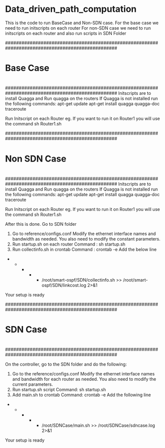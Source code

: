 # Data_driven_path_computation

This is the code to run BaseCase and Non-SDN case.
For the base case we need to run initscripts on each router
For non-SDN case we need to run initscripts on each router and also run scripts in SDN Folder

#################################################################################################
#                                                                                               #
#                                   Base Case                                                   #
#                                                                                               #
#################################################################################################
Initscripts are to install Quagga and Run quagga on the routers
If Quagga is not installed run the following commands:
apt-get update
apt-get install quagga quagga-doc traceroute 

Run Initscript on each Router 
eg. If you want to run it on Router1 you will use the command
sh Router1.sh


#################################################################################################
#                                                                                               #
#                                   Non SDN Case                                                #
#                                                                                               #
#################################################################################################
Initscripts are to install Quagga and Run quagga on the routers
If Quagga is not installed run the following commands:
apt-get update
apt-get install quagga quagga-doc traceroute 

Run Initscript on each Router 
eg. If you want to run it on Router1 you will use the command
sh Router1.sh

After this is done. Go to SDN folder
1) Go to reference/configs.conf
Modify the ethernet interface names and bandwidth as needed. You also need to modify the constant parameters.
2) Run startup.sh on each router
Command : sh startup.sh
3) Run collectinfo.sh in crontab
Command : crontab -e
Add the below line
* * * * * /root/smart-ospf/SDN/collectinfo.sh >> /root/smart-ospf/SDN/linkcost.log 2>&1

Your setup is ready


#################################################################################################
#                                                                                               #
#                                       SDN Case                                                #
#                                                                                               #
#################################################################################################

On the controller, go to the SDN folder and do the following:
1) Go to the reference/configs.conf
Modify the ethernet interface names and bandwidth for each router as needed. You also need to modify the current parameters.
2) Run startup.sh script
Command: sh startup.sh
3) Add main.sh to crontab
Command: crontab -e
Add the following line
* * * * * /root/SDNCase/main.sh >> /root/SDNCase/sdncase.log 2>&1

Your setup is ready

